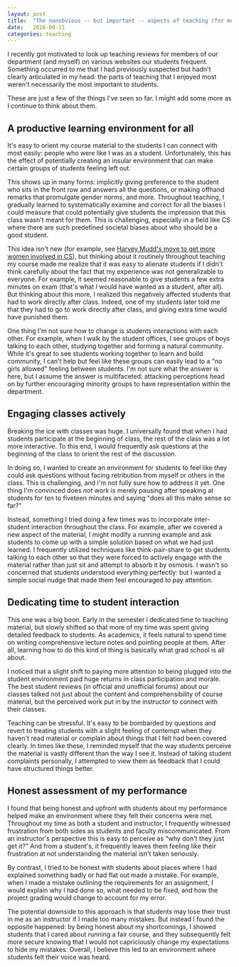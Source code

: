 ```yaml
---
layout: post
title:  "The nonobvious -- but important -- aspects of teaching (for me)"
date:   2016-09-11
categories: teaching
---
```


I recently got motivated to look up teaching reviews for members of our department (and myself) on various websites our students frequent. Something occurred to me that I had previously suspected but hadn't clearly articulated in my head: the parts of teaching that I enjoyed most weren't necessarily the most important to students.

These are just a few of the things I've seen so far. I might add some more as I continue to think about them.

## A productive learning environment for all

It's easy to orient my course material to the students I can connect with most easily: people who were like I was as a student. Unfortunately, this has the effect of potentially creating an insular environment that can make certain groups of students feeling left out.

This shows up in many forms: implicitly giving preference to the student who sits in the front row and answers all the questions, or making offhand remarks that promulgate gender norms, and more. Throughout teaching, I gradually learned to systematically examine and correct for all the biases I could measure that could potentially give students the impression that this class wasn't meant for them. This is challenging, especially in a field like CS where there are such predefined societal biases about who should be a good student.

This idea isn't new (for example, see [Harvey Mudd's move to get more women involved in CS](http://www.npr.org/sections/alltechconsidered/2013/05/01/178810710/How-One-College-Is-Closing-The-Tech-Gender-Gap)), but thinking about it routinely throughout teaching my course made me realize that it was easy to alienate students if I didn't think carefully about the fact that my experience was not generalizable to everyone. For example, it seemed reasonable to give students a few extra minutes on exam (that's what *I* would have wanted as a student, after all). But thinking about this more, I realized this negatively affected students that had to work directly after class. Indeed, one of my students later told me that they had to go to work directly after class, and giving extra time would have punished them.

One thing I'm not sure how to change is students interactions with each other.  For example, when I walk by the student offices, I see groups of boys talking to each other, studying together and forming a natural community. While it's great to see students working together to learn and build community, I can't help but feel like these groups can easily lead to a "no girls allowed" feeling between students. I'm not sure what the answer is here, but I assume the answer is multifaceted: attacking perceptions head on by further encouraging minority groups to have representation within the department.

## Engaging classes actively 

Breaking the ice with classes was huge. I universally found that when I had students participate at the beginning of class, the rest of the class was a lot more interactive. To this end, I would frequently ask questions at the beginning of the class to orient the rest of the discussion.

In doing so, I wanted to create an environment for students to feel like they could ask questions without facing retribution from myself or others in the class. This is challenging, and I'm not fully sure how to address it yet. One thing I'm convinced does *not* work is merely pausing after speaking at students for ten to fiveteen minutes and saying "does all this make sense so far?"

Instead, something I tried doing a few times was to incorporate inter-student interaction throughout the class. For example, after we covered a new aspect of the material, I might modify a running example and ask students to come up with a simple solution based on what we had just learned. I frequently utilized techniques like think-pair-share to get students talking to each other so that they were forced to actively engage with the material rather than just sit and attempt to absorb it by osmosis. I wasn't so concerned that students understood everything perfectly: but I wanted a simple social nudge that made them feel encouraged to pay attention.

## Dedicating time to student interaction

This one was a big boon. Early in the semester I dedicated time to teaching material, but slowly shifted so that more of my time was spent giving detailed feedback to students. As academics, it feels natural to spend time on writing comprehensive lecture notes and pointing people at them. After all, learning how to do this kind of thing is basically what grad school is all about.

I noticed that a slight shift to paying more attention to being plugged into the student environment paid huge returns in class participation and morale. The best student reviews (in official and unofficial forums) about our classes talked not just about the content and comprehensibility of course material, but the perceived work put in by the instructor to connect with their classes.

Teaching can be stressful. It's easy to be bombarded by questions and revert to treating students with a slight feeling of contempt when they haven't read material or complain about things that I felt had been covered clearly. In times like these, I reminded myself that the way students perceive the material is vastly different than the way I see it. Instead of taking student complaints personally, I attempted to view them as feedback that I could have structured things better.

## Honest assessment of my performance

I found that being honest and upfront with students about my performance helped make an environment where they felt their concerns were met. Throughout my time as both a student and instructor, I frequently witnessed frustration from both sides as students and faculty miscommunicated. From an instructor's perspective this is easy to perceive as "why don't they just get it?" And from a student's, it frequently leaves them feeling like their frustration at not understanding the material isn't taken seriously.

By contrast, I tried to be honest with students about places where I had explained something badly or had flat out made a mistake. For example, when I made a mistake outlining the requirements for an assignment, I would explain why I had done so, what needed to be fixed, and how the project grading would change to account for my error.

The potential downside to this approach is that students may lose their trust in me as an instructor if I made too many mistakes. But instead I found the opposite happened: by being honest about my shortcomings, I showed students that I cared about running a fair course, and they subsequently felt more secure knowing that I would not capriciously change my expectations to hide my mistakes. Overall, I believe this led to an environment where students felt their voice
was heard.




